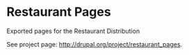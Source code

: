 Restaurant Pages
===
Exported pages for the Restaurant Distribution

See project page: http://drupal.org/project/restaurant_pages.
